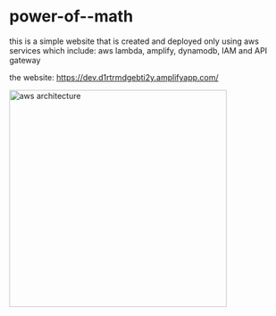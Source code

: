# power-of--math
this is a simple website that is created and deployed only using aws services which include: aws lambda, amplify, dynamodb, IAM  and  API gateway


the website:
https://dev.d1rtrmdgebti2y.amplifyapp.com/





<img width="389" alt="aws architecture" src="https://github.com/K-SAHASRA/power-of--math/assets/103617753/9816216f-5462-4682-8402-20d41ccd201c">
